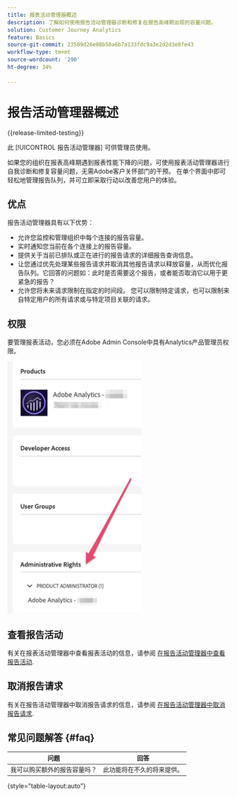 ```yaml
---
title: 报表活动管理器概述
description: 了解如何使用报告活动管理器诊断和修复在报告高峰期出现的容量问题。
solution: Customer Journey Analytics
feature: Basics
source-git-commit: 23509d26e08b50a6b7a133fdc9a3e2d2d3e8fe43
workflow-type: tm+mt
source-wordcount: '290'
ht-degree: 34%

---
```


# 报告活动管理器概述

{{release-limited-testing}}

此 [!UICONTROL 报告活动管理器] 可供管理员使用。

如果您的组织在报表高峰期遇到报表性能下降的问题，可使用报表活动管理器进行自我诊断和修复容量问题，无需Adobe客户关怀部门的干预。 在单个界面中即可轻松地管理报告队列，并可立即采取行动以改善您用户的体验。

## 优点

报告活动管理器具有以下优势：

* 允许您监控和管理组织中每个连接的报告容量。
* 实时通知您当前在各个连接上的报告容量。
* 提供关于当前已排队或正在进行的报告请求的详细报告查询信息。
* 让您通过优先处理某些报告请求并取消其他报告请求以释放容量，从而优化报告队列。它回答的问题如：此时是否需要这个报告，或者能否取消它以用于更紧急的报告？
* 允许您将未来请求限制在指定的时间段。 您可以限制特定请求，也可以限制来自特定用户的所有请求或与特定项目关联的请求。

## 权限

要管理报表活动，您必须在Adobe Admin Console中具有Analytics产品管理员权限。

![权限](assets/rep-mgr-permission.png)

## 查看报告活动

有关在报表活动管理器中查看报表活动的信息，请参阅 [在报告活动管理器中查看报告活动](/help/reporting-activity-manager/reporting-activity.md).

## 取消报告请求

有关在报告活动管理器中取消报告请求的信息，请参阅 [在报告活动管理器中取消报告请求](/help/reporting-activity-manager/reporting-activity-cancel-requests.md).

## 常见问题解答 {#faq}

| 问题 | 回答 |
| --- | --- |
| 我可以购买额外的报告容量吗？ | 此功能将在不久的将来提供。 |

{style="table-layout:auto"}
